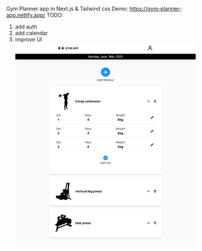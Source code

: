 Gym Planner app in Next.js & Tailwind css
Demo: https://gym-planner-app.netlify.app/
TODO:
1. add auth
2. add calendar
3. improve UI
![Alt Text](./public/screen.png)
